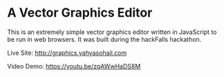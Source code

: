 # A Vector Graphics Editor

This is an extremely simple vector graphics editor written in JavaScript to be run in web browsers. It was built during the hackFalls hackathon.

Live Site: http://graphics.yahyasohail.com

Video Demo: https://youtu.be/zqAWwHaDS8M
